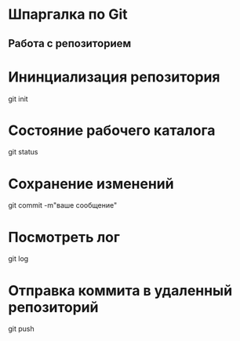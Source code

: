 #  Шпаргалка по Git 


##  Работа с репозиторием

# Ининциализация репозитория
git init

# Состояние рабочего каталога 
git status

# Сохранение изменений 
git commit -m"ваше сообщение"

# Посмотреть лог 
git log

# Отправка коммита в удаленный репозиторий 
git push


